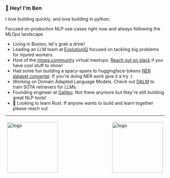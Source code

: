 ### 👋 Hey! I'm Ben

I love building quickly, and love building in python. 

Focused on production NLP use-cases right now and always following the MLOps landscape

* Living in Boston, let's grab a drink!
* Leading an LLM team at [EvolutionIQ](https://evolutioniq.com/) focused on tackling big problems for injured workers.
* Host of the [mlops.community](https://home.mlops.community/public/events) virtual meetups. [Reach out on slack](https://mlops.community/join/) if you have cool stuff to show!
* Had some fun building a spacy-spans to huggingface-tokens [NER dataset converter](https://github.com/Ben-Epstein/spacy-to-hf/). If you're doing NER work give it a try :)
* Working on Domain Adapted Language Models. Check out [DALM](https://github.com/arcee-ai/DALM/) to train SOTA retrievers for LLMs.
* Founding engineer at [Galileo](https://rungalileo.io). Not there anymore but they're still building great NLP tools!
* 👀 Looking to learn Rust. If anyone wants to build and learn together please reach out

---




<img src="https://github-readme-stats.vercel.app/api?username=ben-epstein&show_icons=true&theme=github_dark" alt="logo" height="160" align="left" style="margin: 6px; margin-bottom: 20px;" />


<img src="http://github-readme-streak-stats.herokuapp.com?user=ben-epstein&theme=dark&background=000000" alt="logo" height="160" align="right" style="margin: 6px; margin-bottom: 20px;" />




<!--
![Ben's GitHub stats](https://github-readme-stats.vercel.app/api?username=ben-epstein)
<img src="https://github-readme-stats.vercel.app/api/top-langs/?username=ben-epstein&layout=compact&theme=github_dark" alt="logo" height="160" align="left" style="margin: 6px; margin-bottom: 20px;"  />
**Ben-Epstein/ben-epstein** is a ✨ _special_ ✨ repository because its `README.md` (this file) appears on your GitHub profile.

Here are some ideas to get you started:

- 🔭 I’m currently working on ...
- 🌱 I’m currently learning ...
- 👯 I’m looking to collaborate on ...
- 🤔 I’m looking for help with ...
- 💬 Ask me about ...
- 📫 How to reach me: ...
- 😄 Pronouns: ...
- ⚡ Fun fact: ...
-->
